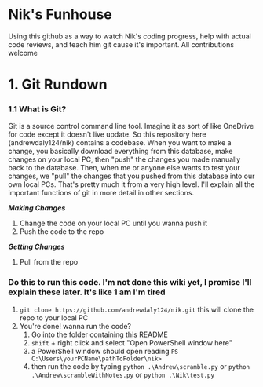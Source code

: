 # Nik's Funhouse

Using this github as a way to watch Nik's coding progress, help with actual code reviews, and teach him git cause it's important. All contributions welcome

# 1. Git Rundown

### 1.1 What is Git?
Git is a source control command line tool. Imagine it as sort of like OneDrive for code except it doesn't live update. So this repository here (andrewdaly124/nik) contains a codebase. When you want to make a change, you basically download everything from this database, make changes on your local PC, then "push" the changes you made manually back to the database. Then, when me or anyone else wants to test your changes, we "pull" the changes that you pushed from this database into our own local PCs. That's pretty much it from a very high level. I'll explain all the important functions of git in more detail in other sections.

***Making Changes***
1. Change the code on your local PC until you wanna push it
2. Push the code to the repo

***Getting Changes***
1. Pull from the repo

### Do this to run this code. I'm not done this wiki yet, I promise I'll explain these later. It's like 1 am I'm tired

1. `git clone https://github.com/andrewdaly124/nik.git` this will clone the repo to your local PC
2. You're done! wanna run the code?
    1. Go into the folder containing this README
    2. `shift` + right click and select "Open PowerShell window here"
    3. a PowerShell window should open reading `PS C:\Users\yourPCName\pathToFolder\nik>`
    4. then run the code by typing `python .\Andrew\scramble.py` or `python .\Andrew\scrambleWithNotes.py` or `python .\Nik\test.py`

